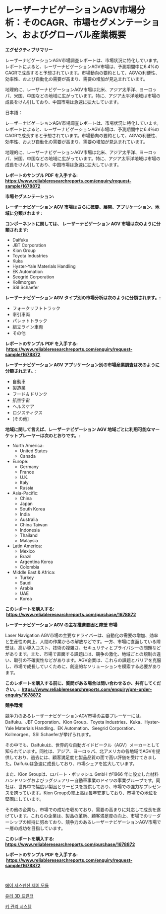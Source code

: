 <p><h1>レーザーナビゲーションAGV市場分析：そのCAGR、市場セグメンテーション、およびグローバル産業概要</h1></p><p><strong>エグゼクティブサマリー</strong></p>
<p><p>レーザーナビゲーションAGV市場調査レポートは、市場状況に特化しています。レポートによると、レーザーナビゲーションAGV市場は、予測期間中に6.4%のCAGRで成長すると予想されています。市場動向の要約として、AGVの利便性、効率性、および自動化の需要が高まり、需要の増加が見込まれています。</p><p>地理的に、レーザーナビゲーションAGV市場は北米、アジア太平洋、ヨーロッパ、米国、中国などの地域に広がっています。特に、アジア太平洋地域は市場の成長をけん引しており、中国市場は急速に拡大しています。</p><p>日本語：</p><p>レーザーナビゲーションAGV市場調査レポートは、市場状況に特化しています。レポートによると、レーザーナビゲーションAGV市場は、予測期間中に6.4％のCAGRで成長すると予想されています。市場動向の要約として、AGVの利便性、効率性、および自動化の需要が高まり、需要の増加が見込まれています。</p><p>地理的に、レーザーナビゲーションAGV市場は北米、アジア太平洋、ヨーロッパ、米国、中国などの地域に広がっています。特に、アジア太平洋地域は市場の成長をけん引しており、中国市場は急速に拡大しています。</p></p>
<p><strong>レポートのサンプル PDF を入手する: <a href="https://www.reliableresearchreports.com/enquiry/request-sample/1678872">https://www.reliableresearchreports.com/enquiry/request-sample/1678872</a></strong></p>
<p><strong>市場セグメンテーション:</strong></p>
<p><strong> レーザーナビゲーション AGV 市場はさらに概要、展開、アプリケーション、地域に分類されます :</strong></p>
<p><strong>コンポーネントに関しては、 レーザーナビゲーション AGV 市場は次のように分類されます: &nbsp;</strong></p>
<p><ul><li>Daifuku</li><li>JBT Corporation</li><li>Kion Group</li><li>Toyota Industries</li><li>Kuka</li><li>Hyster-Yale Materials Handling</li><li>EK Automation</li><li>Seegrid Corporation</li><li>Kollmorgen</li><li>SSI Schaefer</li></ul></p>
<p><strong> レーザーナビゲーション AGV タイプ別の市場分析は次のように分類されます。:</strong></p>
<p><ul><li>フォークリフトトラック</li><li>牽引車両</li><li>パレットトラック</li><li>組立ライン車両</li><li>その他</li></ul></p>
<p><strong>レポートのサンプル PDF を入手する: &nbsp;<a href="https://www.reliableresearchreports.com/enquiry/request-sample/1678872">https://www.reliableresearchreports.com/enquiry/request-sample/1678872</a></strong></p>
<p><strong> レーザーナビゲーション AGV アプリケーション別の市場産業調査は次のように分類されます。:</strong></p>
<p><ul><li>自動車</li><li>製造業</li><li>フード＆ドリンク</li><li>航空宇宙</li><li>ヘルスケア</li><li>ロジスティクス</li><li>[その他]</li></ul></p>
<p><strong>地域に関して言えば、レーザーナビゲーション AGV 地域ごとに利用可能なマーケットプレーヤーは次のとおりです。:</strong></p>
<p><ul>
    <li>
        North America:
        <ul>
            <li>United States</li>
            <li>Canada</li>
        </ul>
    </li>
    <li>
        Europe:
        <ul>
            <li>Germany</li>
            <li>France</li>
            <li>U.K.</li>
            <li>Italy</li>
            <li>Russia</li>
        </ul>
    </li>
    <li>
        Asia-Pacific:
        <ul>
            <li>China</li>
            <li>Japan</li>
            <li>South Korea</li>
            <li>India</li>
            <li>Australia</li>
            <li>China Taiwan</li>
            <li>Indonesia</li>
            <li>Thailand</li>
            <li>Malaysia</li>
        </ul>
    </li>
    <li>
        Latin America:
        <ul>
            <li>Mexico</li>
            <li>Brazil</li>
            <li>Argentina Korea</li>
            <li>Colombia</li>
        </ul>
    </li>
    <li>
        Middle East & Africa:
        <ul>
            <li>Turkey</li>
            <li>Saudi</li>
            <li>Arabia</li>
            <li>UAE</li>
            <li>Korea</li>
        </ul>
    </li>
    </ul></p>
<p><strong>このレポートを購入する: &nbsp;<a href="https://www.reliableresearchreports.com/purchase/1678872">https://www.reliableresearchreports.com/purchase/1678872</a></strong></p>
<p><strong>レーザーナビゲーション AGV の主な推進要因と障壁 市場</strong></p>
<p><p>Laser Navigation AGV市場の主要なドライバーは、自動化の需要の増加、効率と生産性の向上、人間の作業からの解放などです。一方、市場に直面している障壁は、高い導入コスト、技術の複雑さ、セキュリティとプライバシーの問題などがあります。また、市場で直面する課題には、競争の激化、地域ごとの規制の違い、取引の不確実性などがあります。AGV企業は、これらの課題とバリアを克服し、市場で成長していくために、創造的なソリューションを模索する必要があります。</p></p>
<p><strong>このレポートを購入する前に、質問がある場合は問い合わせるか、共有してください。:&nbsp; <a href="https://www.reliableresearchreports.com/enquiry/pre-order-enquiry/1678872">https://www.reliableresearchreports.com/enquiry/pre-order-enquiry/1678872</a></strong></p>
<p><strong>競争環境</strong></p>
<p><p>競争力のあるレーザーナビゲーションAGV市場の主要プレーヤーには、Daifuku、JBT Corporation、Kion Group、Toyota Industries、Kuka、Hyster-Yale Materials Handling、EK Automation、Seegrid Corporation、Kollmorgen、SSI Schaeferが挙げられます。</p><p>その中でも、Daifukuは、世界的な自動ガイドビークル（AGV）メーカーとして知られています。同社は、アジア、ヨーロッパ、北アメリカの各地域でAGVを提供しており、過去には、顧客満足度と製品品質の面で高い評価を受けてきました。Daifukuは急速に成長しており、市場シェアを拡大しています。</p><p>また、Kion Groupは、ロバート・ボッッシュ GmbH が1966 年に設立した材料ハンドリングおよびラグジュアリー自動車事業のドイツの事業グループです。同社は、世界中で幅広い製品とサービスを提供しており、市場での強力なプレゼンスを誇っています。Kion Groupの売上高は毎年安定しており、市場での地位を堅固にしています。</p><p>その他の企業も、市場での成功を収めており、需要の高まりに対応して成長を遂げています。これらの企業は、製品の革新、顧客満足度の向上、市場でのリーダーシップの維持に努めており、競争力のあるレーザーナビゲーションAGV市場で一層の成功を目指しています。</p></p>
<p><strong>このレポートを購入する: &nbsp; <a href="https://www.reliableresearchreports.com/purchase/1678872">https://www.reliableresearchreports.com/purchase/1678872</a></strong></p>
<p><strong>レポートのサンプル PDF を入手する: &nbsp;<a href="https://www.reliableresearchreports.com/enquiry/request-sample/1678872">https://www.reliableresearchreports.com/enquiry/request-sample/1678872</a></strong><strong></strong></p>
<p>&nbsp;</p>
<p><p><a href="https://github.com/xvz497517413/Market-Research-Report-List-1/blob/main/57586067067.md">에어 서스펜션 제어 모듈</a></p><p><a href="https://github.com/vskv4779xr1/Market-Research-Report-List-1/blob/main/64217727068.md">유리 3D 프린터</a></p><p><a href="https://github.com/fernandotryO5lson96765/Market-Research-Report-List-1/blob/main/99025137066.md">키 관리 시스템</a></p></p>